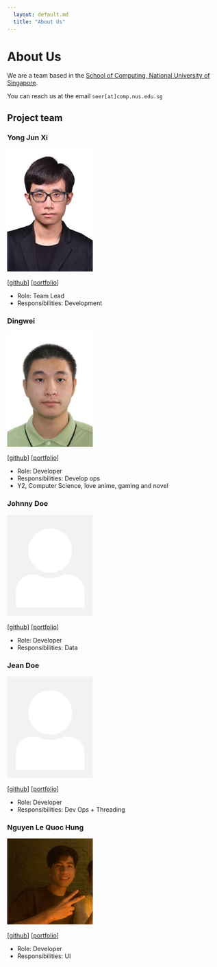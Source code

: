 ```yaml
---
  layout: default.md
  title: "About Us"
---
```


# About Us

We are a team based in the [School of Computing, National University of Singapore](http://www.comp.nus.edu.sg).

You can reach us at the email `seer[at]comp.nus.edu.sg`

## Project team

### Yong Jun Xi

<img src="images/tobycyan.png" width="200px">

[[github](https://github.com/tobycyan)]
[[portfolio](team/tobycyan)]

* Role: Team Lead
* Responsibilities: Development

### Dingwei

<img src="images/sherrinfordhr.png" width="200px">

[[github](http://github.com/SherrinfordHR)]
[[portfolio](team/sherrinfordhr.md)]

* Role: Developer
* Responsibilities: Develop ops
* Y2, Computer Science,  love anime, gaming and novel

### Johnny Doe

<img src="images/johndoe.png" width="200px">

[[github](http://github.com/johndoe)] [[portfolio](team/sherrinfordhr)]

* Role: Developer
* Responsibilities: Data

### Jean Doe

<img src="images/johndoe.png" width="200px">

[[github](http://github.com/johndoe)]
[[portfolio](team/sherrinfordhr)]

* Role: Developer
* Responsibilities: Dev Ops + Threading

### Nguyen Le Quoc Hung

<img src="images/nlqhung130403.png" width="200px">

[[github](http://github.com/nlqhung130403)]
[[portfolio](team/nlqhung130403.md)]

* Role: Developer
* Responsibilities: UI
